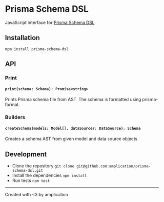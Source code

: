# Prisma Schema DSL

JavaScript interface for [Prisma Schema DSL](https://www.prisma.io/docs/reference/tools-and-interfaces/prisma-schema)

## Installation

```
npm install prisma-schema-dsl
```

## API

### Print

#### `print(schema: Schema): Promise<string>`

Prints Prisma schema file from AST.
The schema is formatted using prisma-format.

### Builders

#### `createSchema(models: Model[], dataSource?: DataSource): Schema`

Creates a schema AST from given model and data source objects.

## Development

- Clone the repository `git clone git@github.com:amplication/prisma-schema-dsl.git`
- Install the dependencies `npm install`
- Run tests `npm test`

---

Created with <3 by amplication
